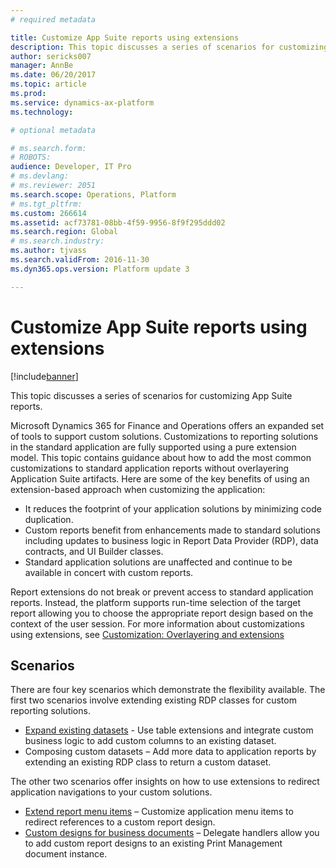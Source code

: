 ```yaml
---
# required metadata

title: Customize App Suite reports using extensions
description: This topic discusses a series of scenarios for customizing App Suite reports.
author: sericks007
manager: AnnBe
ms.date: 06/20/2017
ms.topic: article
ms.prod: 
ms.service: dynamics-ax-platform
ms.technology: 

# optional metadata

# ms.search.form: 
# ROBOTS: 
audience: Developer, IT Pro
# ms.devlang: 
# ms.reviewer: 2051
ms.search.scope: Operations, Platform
# ms.tgt_pltfrm: 
ms.custom: 266614
ms.assetid: acf73781-08bb-4f59-9956-8f9f295ddd02
ms.search.region: Global
# ms.search.industry: 
ms.author: tjvass
ms.search.validFrom: 2016-11-30
ms.dyn365.ops.version: Platform update 3

---
```


# Customize App Suite reports using extensions

[!include[banner](../includes/banner.md)]


This topic discusses a series of scenarios for customizing App Suite reports.

Microsoft Dynamics 365 for Finance and Operations offers an expanded set of tools to support custom solutions. Customizations to reporting solutions in the standard application are fully supported using a pure extension model. This topic contains guidance about how to add the most common customizations to standard application reports without overlayering Application Suite artifacts. Here are some of the key benefits of using an extension-based approach when customizing the application:

-   It reduces the footprint of your application solutions by minimizing code duplication.
-   Custom reports benefit from enhancements made to standard solutions including updates to business logic in Report Data Provider (RDP), data contracts, and UI Builder classes.
-   Standard application solutions are unaffected and continue to be available in concert with custom reports.

Report extensions do not break or prevent access to standard application reports. Instead, the platform supports run-time selection of the target report allowing you to choose the appropriate report design based on the context of the user session. For more information about customizations using extensions, see [Customization: Overlayering and extensions](..\extensibility\customization-overlayering-extensions.md)

## Scenarios
There are four key scenarios which demonstrate the flexibility available. The first two scenarios involve extending existing RDP classes for custom reporting solutions.

-   [Expand existing datasets](expand-app-suite-report-data-sets.md) - Use table extensions and integrate custom business logic to add custom columns to an existing dataset.
-   Composing custom datasets – Add more data to application reports by extending an existing RDP class to return a custom dataset.

The other two scenarios offer insights on how to use extensions to redirect application navigations to your custom solutions.

-   [Extend report menu items](extend-report-menu-items.md) – Customize application menu items to redirect references to a custom report design.
-   [Custom designs for business documents](custom-designs-business-docs.md) – Delegate handlers allow you to add custom report designs to an existing Print Management document instance.




